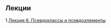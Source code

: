 ## Лекции

1.[Лекция 6. Псевдоклассы и псевдоэлементы](https://slides.com/aijanmergesh/deck-620a51/live)<br />
